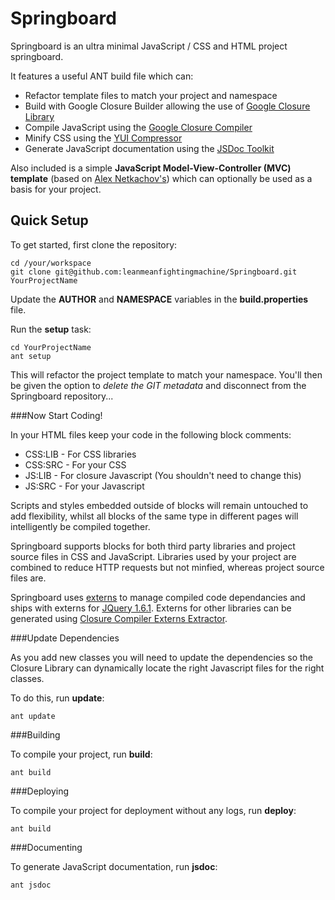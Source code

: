 Springboard
=============

Springboard is an ultra minimal JavaScript / CSS and HTML project springboard.

It features a useful ANT build file which can:

* Refactor template files to match your project and namespace
* Build with Google Closure Builder allowing the use of [Google Closure Library](http://code.google.com/closure/library/)
* Compile JavaScript using the [Google Closure Compiler](http://code.google.com/closure/compiler/)
* Minify CSS using the [YUI Compressor](http://developer.yahoo.com/yui/compressor/)
* Generate JavaScript documentation using the [JSDoc Toolkit](http://code.google.com/p/jsdoc-toolkit/)

Also included is a simple **JavaScript Model-View-Controller (MVC) template** (based on [Alex Netkachov's](http://www.alexatnet.com/content/model-view-controller-mvc-javascript)) which can optionally be used as a basis for your project.

Quick Setup
-------------

To get started, first clone the repository:

	cd /your/workspace
	git clone git@github.com:leanmeanfightingmachine/Springboard.git YourProjectName

Update the **AUTHOR** and **NAMESPACE** variables in the **build.properties** file.

Run the **setup** task:
	
	cd YourProjectName
	ant setup

This will refactor the project template to match your namespace. You'll then be given the option to *delete the GIT metadata* and disconnect from the Springboard repository...

###Now Start Coding!

In your HTML files keep your code in the following block comments:

* CSS:LIB - For CSS libraries
* CSS:SRC - For your CSS
* JS:LIB - For closure Javascript (You shouldn't need to change this)
* JS:SRC - For your Javascript

Scripts and styles embedded outside of blocks will remain untouched to add flexibility, whilst all blocks of the same type in different pages will intelligently be compiled together.

Springboard supports blocks for both third party libraries and project source files in CSS and JavaScript. Libraries used by your project are combined to reduce HTTP requests but not minfied, whereas project source files are.

Springboard uses [externs](http://code.google.com/closure/compiler/docs/api-tutorial3.html) to manage compiled code dependancies and ships with externs for [JQuery 1.6.1](http://jquery.com/). Externs for other libraries can be generated using [Closure Compiler Externs Extractor](http://www.dotnetwise.com/Code/Externs/index.html).

###Update Dependencies

As you add new classes you will need to update the dependencies so the Closure Library can dynamically locate the right Javascript files for the right classes.

To do this, run **update**:

	ant update

###Building

To compile your project, run **build**:

	ant build
	
###Deploying

To compile your project for deployment without any logs, run **deploy**:

	ant build

###Documenting

To generate JavaScript documentation, run **jsdoc**:

	ant jsdoc